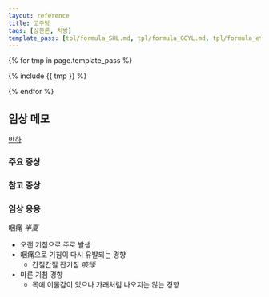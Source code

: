 ```yaml
---
layout: reference
title: 고주탕
tags: [상한론, 처방]
template_pass: [tpl/formula_SHL.md, tpl/formula_GGYL.md, tpl/formula_etc.md]
---
```



{% for tmp in page.template_pass %}

{% include {{ tmp }} %}

{% endfor %}

## 임상 메모

[반하]({{site.herburl}}/반하)

### 주요 증상



### 참고 증상


### 임상 응용

咽痛 _半夏_
* 오랜 기침으로 주로 발생
* 咽痛으로 기침이 다시 유발되는 경향
  - 간질간질 잔기침 _咳悸_
* 마른 기침 경향
  - 목에 이물감이 있으나 가래처럼 나오지는 않는 경향
